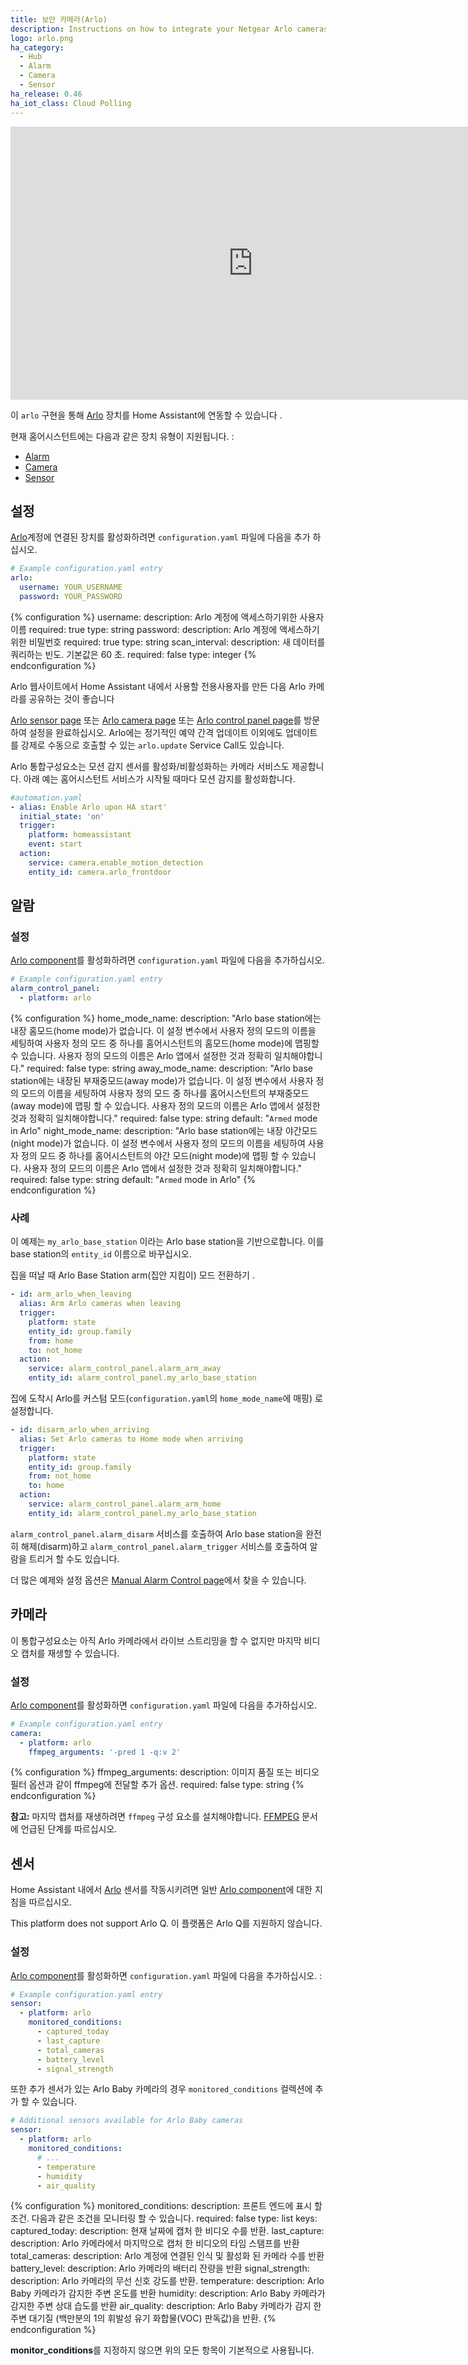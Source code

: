 ```yaml
---
title: 보안 카메라(Arlo)
description: Instructions on how to integrate your Netgear Arlo cameras within Home Assistant.
logo: arlo.png
ha_category:
  - Hub
  - Alarm
  - Camera
  - Sensor
ha_release: 0.46
ha_iot_class: Cloud Polling
---
```


<div class='videoWrapper'>
<iframe width="776" height="437" src="https://www.youtube.com/embed/aUbv1wHOxzU" frameborder="0" allow="accelerometer; autoplay; encrypted-media; gyroscope; picture-in-picture" allowfullscreen></iframe>
</div>

이 `arlo` 구현을 통해 [Arlo](https://arlo.netgear.com/) 장치를 Home Assistant에 연동할 수 있습니다 .

현재 홈어시스턴트에는 다음과 같은 장치 유형이 지원됩니다. :


- [Alarm](#alarm)
- [Camera](#camera)
- [Sensor](#sensor)

## 설정

[Arlo](https://arlo.netgear.com/)계정에 연결된 장치를 활성화하려면 `configuration.yaml` 파일에 다음을 추가 하십시오.


```yaml
# Example configuration.yaml entry
arlo:
  username: YOUR_USERNAME
  password: YOUR_PASSWORD
```

{% configuration %}
username:
  description: Arlo 계정에 액세스하기위한 사용자 이름
  required: true
  type: string
password:
  description: Arlo 계정에 액세스하기위한 비밀번호
  required: true
  type: string
scan_interval:
  description: 새 데이터를 쿼리하는 빈도. 기본값은 60 초.
  required: false
  type: integer
{% endconfiguration %}

Arlo 웹사이트에서 Home Assistant 내에서 사용할 전용사용자를 만든 다음 Arlo 카메라를 공유하는 것이 좋습니다

[Arlo sensor page](/integrations/arlo#sensor) 또는 [Arlo camera page](/integrations/arlo#camera) 또는  [Arlo control panel page](/integrations/arlo)를 방문하여 설정을 완료하십시오. Arlo에는 정기적인 예약 간격 업데이트 이외에도 업데이트를 강제로 수동으로 호출할 수 있는 `arlo.update` Service Call도 있습니다.

Arlo 통합구성요소는 모션 감지 센서를 활성화/비활성화하는 카메라 서비스도 제공합니다. 아래 예는 홈어시스턴트 서비스가 시작될 때마다 모션 감지를 활성화합니다.

```yaml
#automation.yaml
- alias: Enable Arlo upon HA start'
  initial_state: 'on'
  trigger:
    platform: homeassistant
    event: start
  action:
    service: camera.enable_motion_detection
    entity_id: camera.arlo_frontdoor
```

## 알람

### 설정

[Arlo component](/integrations/arlo)를 활성화하려면 `configuration.yaml` 파일에 다음을 추가하십시오.


```yaml
# Example configuration.yaml entry
alarm_control_panel:
  - platform: arlo
```

{% configuration %}
home_mode_name:
  description: "Arlo base station에는 내장 홈모드(home mode)가 없습니다. 이 설정 변수에서 사용자 정의 모드의 이름을 세팅하여 사용자 정의 모드 중 하나를 홈어시스턴트의 홈모드(home mode)에 맵핑할 수 있습니다. 사용자 정의 모드의 이름은 Arlo 앱에서 설정한 것과 정확히 일치해야합니다."
  required: false
  type: string
away_mode_name:
  description: "Arlo base station에는 내장된 부재중모드(away mode)가 없습니다. 이 설정 변수에서 사용자 정의 모드의 이름을 세팅하여 사용자 정의 모드 중 하나를 홈어시스턴트의 부재중모드(away mode)에 맵핑 할 수 있습니다. 사용자 정의 모드의 이름은 Arlo 앱에서 설정한 것과 정확히 일치해야합니다."
  required: false
  type: string
  default: "`Armed` mode in Arlo"
night_mode_name:
  description: "Arlo base station에는 내장 야간모드(night mode)가 없습니다. 이 설정 변수에서 사용자 정의 모드의 이름을 세팅하여 사용자 정의 모드 중 하나를 홈어시스턴트의 야간 모드(night mode)에 맵핑 할 수 있습니다. 사용자 정의 모드의 이름은 Arlo 앱에서 설정한 것과 정확히 일치해야합니다." 
  required: false
  type: string
  default: "`Armed` mode in Arlo"
{% endconfiguration %}

### 사례

이 예제는 `my_arlo_base_station` 이라는 Arlo base station을 기반으로합니다. 이를 base station의 `entity_id` 이름으로 바꾸십시오.

집을 떠날 때 Arlo Base Station arm(집안 지킴이) 모드 전환하기 .

```yaml
- id: arm_arlo_when_leaving
  alias: Arm Arlo cameras when leaving
  trigger:
    platform: state
    entity_id: group.family
    from: home
    to: not_home
  action:
    service: alarm_control_panel.alarm_arm_away
    entity_id: alarm_control_panel.my_arlo_base_station
```

집에 도착시 Arlo를 커스텀 모드(`configuration.yaml`의 `home_mode_name`에 매핑) 로 설정합니다.

```yaml
- id: disarm_arlo_when_arriving
  alias: Set Arlo cameras to Home mode when arriving
  trigger:
    platform: state
    entity_id: group.family
    from: not_home
    to: home
  action:
    service: alarm_control_panel.alarm_arm_home
    entity_id: alarm_control_panel.my_arlo_base_station
```

`alarm_control_panel.alarm_disarm` 서비스를 호출하여 Arlo base station을 완전히 해제(disarm)하고 `alarm_control_panel.alarm_trigger` 서비스를 호출하여 알람을 트리거 할 수도 있습니다.

더 많은 예제와 설정 옵션은 [Manual Alarm Control page](/integrations/manual#examples)에서 찾을 수 있습니다.

## 카메라

이 통합구성요소는 아직 Arlo 카메라에서 라이브 스트리밍을 할 수 없지만 마지막 비디오 캡처를 재생할 수 있습니다.

### 설정

[Arlo component](/integrations/arlo)를 활성화하면 `configuration.yaml` 파일에 다음을 추가하십시오.

```yaml
# Example configuration.yaml entry
camera:
  - platform: arlo
    ffmpeg_arguments: '-pred 1 -q:v 2'
```

{% configuration %}
ffmpeg_arguments:
  description: 이미지 품질 또는 비디오 필터 옵션과 같이 ffmpeg에 전달할 추가 옵션.
  required: false
  type: string
{% endconfiguration %}

**참고:** 마지막 캡처를 재생하려면 `ffmpeg` 구성 요소를 설치해야합니다. [FFMPEG](/integrations/ffmpeg/) 문서에 언급된 단계를 따르십시오.

## 센서

Home Assistant 내에서 [Arlo](https://arlo.netgear.com/) 센서를 작동시키려면 일반 [Arlo component](/integrations/arlo)에 대한 지침을 따르십시오.

This platform does not support Arlo Q.
이 플랫폼은 Arlo Q를 지원하지 않습니다.

### 설정

[Arlo component](/integrations/arlo)를 활성화하면 `configuration.yaml` 파일에 다음을 추가하십시오. : 

```yaml
# Example configuration.yaml entry
sensor:
  - platform: arlo
    monitored_conditions:
      - captured_today
      - last_capture
      - total_cameras
      - battery_level
      - signal_strength
```

또한 추가 센서가 있는 Arlo Baby 카메라의 경우 `monitored_conditions` 컬렉션에 추가 할 수 있습니다.

```yaml
# Additional sensors available for Arlo Baby cameras
sensor:
  - platform: arlo
    monitored_conditions:
      # ...
      - temperature
      - humidity
      - air_quality
```

{% configuration %}
monitored_conditions:
  description: 프론트 엔드에 표시 할 조건. 다음과 같은 조건을 모니터링 할 수 있습니다. 
  required: false
  type: list
  keys:
    captured_today:
      description: 현재 날짜에 캡처 한 비디오 수를 반환.
    last_capture:
      description: Arlo 카메라에서 마지막으로 캡처 한 비디오의 타임 스탬프를 반환
    total_cameras:
      description: Arlo 계정에 연결된 인식 및 활성화 된 카메라 수를 반환
    battery_level:
      description: Arlo 카메라의 배터리 잔량을 반환
    signal_strength:
      description: Arlo 카메라의 무선 신호 강도를 반환.
    temperature:
      description: Arlo Baby 카메라가 감지한 주변 온도를 반환
    humidity:
      description: Arlo Baby 카메라가 감지한 주변 상대 습도를 반환
    air_quality:
      description: Arlo Baby 카메라가 감지 한 주변 대기질 (백만분의 1의 휘발성 유기 화합물(VOC) 판독값)을 반환.
{% endconfiguration %}

**monitor_conditions**를 지정하지 않으면 위의 모든 항목이 기본적으로 사용됩니다.